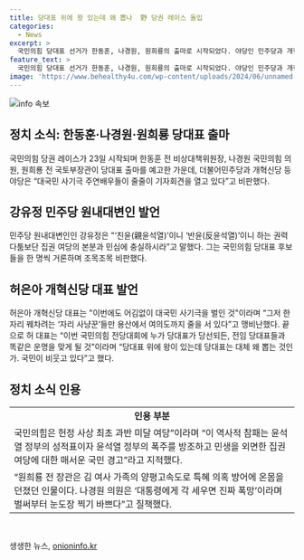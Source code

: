 ```yaml
---
title: 당대표 위에 왕 있는데 왜 뽑나  野 당권 레이스 돌입
categories:
  - News
excerpt: >
  국민의힘 당대표 선거가 한동훈, 나경원, 원희룡의 출마로 시작되었다. 야당인 민주당과 개혁신당은 대국민 사기극이라 비판했다. 민주당은 국민의힘을 향해 국정쇄신이 필요하다며 비판을 퍼부었다. 또한, 개혁신당 대표는 기자회견을 열며 대국민 사기극을 비난하고, 동시에 당대표 후보들을 비판했다. 당대표 선거에 관심이 높아지고 있는 가운데, 국내 정치권의 움직임과 향후 전망이 주목받고 있다.
feature_text: >
  국민의힘 당대표 선거가 한동훈, 나경원, 원희룡의 출마로 시작되었다. 야당인 민주당과 개혁신당은 대국민 사기극이라 비판했다. 민주당은 국민의힘을 향해 국정쇄신이 필요하다며 비판을 퍼부었다. 또한, 개혁신당 대표는 기자회견을 열며 대국민 사기극을 비난하고, 동시에 당대표 후보들을 비판했다. 당대표 선거에 관심이 높아지고 있는 가운데, 국내 정치권의 움직임과 향후 전망이 주목받고 있다.
image: 'https://www.behealthy4u.com/wp-content/uploads/2024/06/unnamed-file.png'
---
```


<p><img src="https://www.behealthy4u.com/wp-content/uploads/2024/06/unnamed-file.png" alt="info 속보" /></p>

<h2 data-ke-size="size26">정치 소식: 한동훈·나경원·원희룡 당대표 출마</h2>

<p data-ke-size="size16">국민의힘 당권 레이스가 23일 시작되며 한동훈 전 비상대책위원장, 나경원 국민의힘 의원, 원희룡 전 국토부장관이 당대표 출마를 예고한 가운데, 더불어민주당과 개혁신당 등 야당은 “대국민 사기극 주연배우들이 줄줄이 기자회견을 열고 있다”고 비판했다.</p>

<h2 data-ke-size="size21">강유정 민주당 원내대변인 발언</h2>

<p data-ke-size="size16">민주당 원내대변인인 강유정은 "‘친윤(親윤석열)’이니 ‘반윤(反윤석열)’이니 하는 권력 다툼보단 집권 여당의 본분과 민심에 충실하시라”고 말했다. 그는 국민의힘 당대표 후보들을 한 명씩 거론하며 조목조목 비판했다.</p>

<h2 data-ke-size="size21">허은아 개혁신당 대표 발언</h2>

<p data-ke-size="size16">허은아 개혁신당 대표는 "이번에도 어김없이 대국민 사기극을 벌인 것"이라며 “그저 한자리 꿰차려는 ‘자리 사냥꾼’들만 용산에서 여의도까지 줄을 서 있다”고 맹비난했다. 끝으로 허 대표는 “이번 국민의힘 전당대회에 누가 당대표가 당선되든, 전임 당대표들과 똑같은 운명을 맞게 될 것”이라며 “당대표 위에 왕이 있는데 당대표는 대체 왜 뽑는 것인가. 국민이 비웃고 있다”고 했다.</p>

<h2 data-ke-size="size21">정치 소식 인용</h2>

<table>
    <tr>
        <td style="text-align: center; height: 17px;"><b>인용 부분</b></td>
    </tr>
    <tr>
        <td>국민의힘은 헌정 사상 최초 과반 미달 여당”이라며 “이 역사적 참패는 윤석열 정부의 성적표이자 윤석열 정부의 폭주를 방조하고 민생을 외면한 집권 여당에 대한 매서운 국민 경고”라고 지적했다.</td>
    </tr>
    <tr>
        <td>“원희룡 전 장관은 김 여사 가족의 양평고속도로 특혜 의혹 방어에 온몸을 던졌던 인물이다. 나경원 의원은 ‘대통령에게 각 세우면 진짜 폭망’이라며 벌써부터 눈도장 찍기 바쁘다”고 질책했다.</td>
    </tr>
</table>

<p data-ke-size="size16">&nbsp;</p>
생생한 뉴스, <a href="https://onioninfo.kr" rel="dofollow">onioninfo.kr</a>


